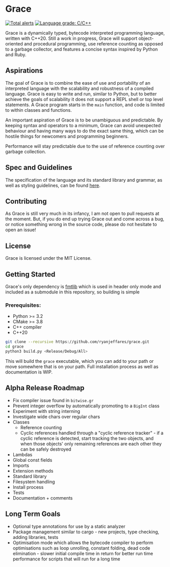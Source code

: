 # Grace

[![Total alerts](https://img.shields.io/lgtm/alerts/g/ryanjeffares/grace.svg?logo=lgtm&logoWidth=18)](https://lgtm.com/projects/g/ryanjeffares/grace/alerts/) [![Language grade: C/C++](https://img.shields.io/lgtm/grade/cpp/g/ryanjeffares/grace.svg?logo=lgtm&logoWidth=18)](https://lgtm.com/projects/g/ryanjeffares/grace/context:cpp)

Grace is a dynamically typed, bytecode interpreted programming language, written with C++20. Still a work in progress, Grace will support object-oriented and procedural programming, use reference counting as opposed to a garbage collector, and features a concise syntax inspired by Python and Ruby.

## Aspirations

The goal of Grace is to combine the ease of use and portability of an interpreted language with the scalability and robustness of a compiled language. Grace is easy to write and run, similar to Python, but to better achieve the goals of scalability it does not support a REPL shell or top level statements. A Grace program starts in the `main` function, and code is limited to within classes and functions.

An important aspiration of Grace is to be unambiguous and predictable. By keeping syntax and operators to a minimum, Grace can avoid unexpected behaviour and having many ways to do the exact same thing, which can be hostile things for newcomers and programming beginners.

Performance will stay predictable due to the use of reference counting over garbage collection.

## Spec and Guidelines

The specification of the language and its standard library and grammar, as well as styling guidelines, can be found [here](https://github.com/ryanjeffares/gracelang).

## Contributing

As Grace is still very much in its infancy, I am not open to pull requests at the moment. But, if you do end up trying Grace out and come across a bug, or notice something wrong in the source code, please do not hesitate to open an issue!

## License

Grace is licensed under the MIT License.

## Getting Started 

Grace's only dependency is [fmtlib](https://github.com/fmtlib/fmt) which is used in header only mode and included as a submodule in this repository, so building is simple

### Prerequisites:
* Python >= 3.2
* CMake >= 3.8
* C++ compiler
* C++20

```bash
git clone --recursive https://github.com/ryanjeffares/grace.git 
cd grace 
python3 build.py <Release/Debug/All>
```

This will build the `grace` executable, which you can add to your path or move somewhere that is on your path. Full installation process as well as documentation is WIP.

## Alpha Release Roadmap
* Fix compiler issue found in `bitwise.gr`
* Prevent integer overflow by automatically promoting to a `BigInt` class
* Experiment with string interning
* Investigate wide chars over regular chars
* Classes
  * Reference counting
  * Cyclic references handled through a "cyclic reference tracker" - if a cyclic reference is detected, start tracking the two objects, and when those objects' only remaining references are each other they can be safely destroyed 
* Lambdas 
* Global const fields 
* Imports 
* Extension methods
* Standard library
* Filesystem handling
* Install process 
* Tests 
* Documentation + comments 

## Long Term Goals 
* Optional type annotations for use by a static analyzer
* Package management similar to cargo - new projects, type checking, adding libraries, tests
* Optimisation mode which allows the bytecode compiler to perform optimisations such as loop unrolling, constant folding, dead code elimination - slower initial compile time in return for better run time performance for scripts that will run for a long time


